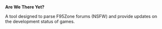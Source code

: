 **Are We There Yet?**

A tool designed to parse F95Zone forums (NSFW) and provide updates on the development status of games.
